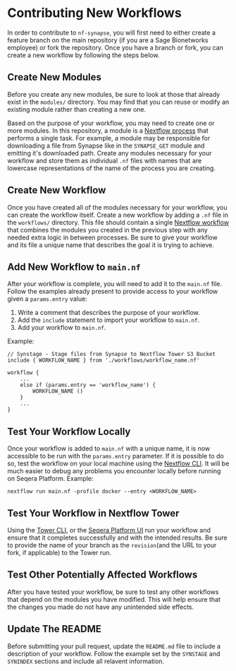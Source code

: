 # Contributing New Workflows

In order to contribute to `nf-synapse`, you will first need to either create a feature branch on the main repository (if you are a Sage Bionetworks employee) or fork the repository. Once you have a branch or fork, you can create a new workflow by following the steps below.

## Create New Modules

Before you create any new modules, be sure to look at those that already exist in the `modules/` directory. You may find that you can reuse or modify an existing module rather than creating a new one.

Based on the purpose of your workflow, you may need to create one or more modules. In this repository, a module is a [Nextflow process](https://nextflow.io/docs/latest/process.html) that performs a single task. For example, a module may be responsible for downloading a file from Synapse like in the `SYNAPSE_GET` module and emitting it's downloaded path. Create any modules necessary for your workflow and store them as individual `.nf` files with names that are lowercase representations of the name of the process you are creating.

## Create New Workflow

Once you have created all of the modules necessary for your workflow, you can create the workflow itself. Create a new workflow by adding a `.nf` file in the `workflows/` directory. This file should contain a single [Nextflow workflow](https://nextflow.io/docs/latest/workflow.html) that combines the modules you created in the previous step with any needed extra logic in between processes. Be sure to give your workflow and its file a unique name that describes the goal it is trying to achieve.

## Add New Workflow to `main.nf`

After your workflow is complete, you will need to add it to the `main.nf` file. Follow the examples already present to provide access to your workflow given a `params.entry` value:
1. Write a comment that describes the purpose of your workflow.
1. Add the `include` statement to import your workflow to `main.nf`.
1. Add your workflow to `main.nf`.

Example:
```nextflow
// Synstage - Stage files from Synapse to Nextflow Tower S3 Bucket
include { WORKFLOW_NAME } from './workflows/workflow_name.nf'

workflow {
    ...
    else if (params.entry == 'workflow_name') {
        WORKFLOW_NAME ()
    }
    ...
}
```

## Test Your Workflow Locally

Once your workflow is added to `main.nf` with a unique name, it is now accessible to be run with the `params.entry` parameter. If it is possible to do so, test the workflow on your local machine using the [Nextflow CLI](https://nextflow.io/docs/latest/cli.html#run). It will be much easier to debug any problems you encounter locally before running on Seqera Platform.
Example:
```
nextflow run main.nf -profile docker --entry <WORKFLOW_NAME>
```

## Test Your Workflow in Nextflow Tower

Using the [Tower CLI](https://help.tower.nf/latest/cli/), or the [Seqera Platform UI](https://help.tower.nf/latest/launch/launchpad/) run your workflow and ensure that it completes successfully and with the intended results. Be sure to provide the name of your branch as the `revision`(and the URL to your fork, if applicable) to the Tower run.

## Test Other Potentially Affected Workflows

After you have tested your workflow, be sure to test any other workflows that depend on the modules you have modified. This will help ensure that the changes you made do not have any unintended side effects.

## Update The README

Before submitting your pull request, update the `README.md` file to include a description of your workflow. Follow the example set by the `SYNSTAGE` and `SYNINDEX` sections and include all relavent information.

